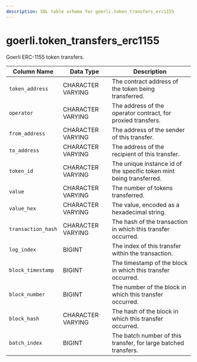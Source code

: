```yaml
---
description: SQL table schema for goerli.token_transfers_erc1155
---
```


# goerli.token\_transfers\_erc1155

Goerli ERC-1155 token transfers.

| Column Name        | Data Type         | Description                                                          |
| ------------------ | ----------------- | -------------------------------------------------------------------- |
| `token_address`    | CHARACTER VARYING | The contract address of the token being transferred.                 |
| `operator`         | CHARACTER VARYING | The address of the operator contract, for proxied transfers.         |
| `from_address`     | CHARACTER VARYING | The address of the sender of this transfer.                          |
| `to_address`       | CHARACTER VARYING | The address of the recipient of this transfer.                       |
| `token_id`         | CHARACTER VARYING | The unique instance id of the specific token mint being transferred. |
| `value`            | CHARACTER VARYING | The number of tokens transferred.                                    |
| `value_hex`        | CHARACTER VARYING | The value, encoded as a hexadecimal string.                          |
| `transaction_hash` | CHARACTER VARYING | The hash of the transaction in which this transfer occurred.         |
| `log_index`        | BIGINT            | The index of this transfer within the transaction.                   |
| `block_timestamp`  | BIGINT            | The timestamp of the block in which this transfer occurred.          |
| `block_number`     | BIGINT            | The number of the block in which this transfer occurred.             |
| `block_hash`       | CHARACTER VARYING | The hash of the block in which this transfer occurred.               |
| `batch_index`      | BIGINT            | The batch number of this transfer, for large batched transfers.      |

